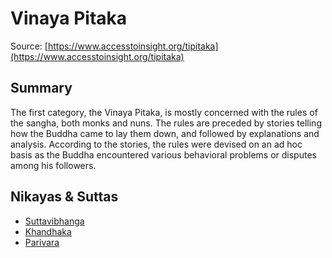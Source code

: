 # Vinaya Pitaka
Source: [https://www.accesstoinsight.org/tipitaka](https://www.accesstoinsight.org/tipitaka)
## Summary
The first category, the Vinaya Pitaka, is mostly concerned with the rules of the sangha, both monks and nuns. The rules are preceded by stories telling how the Buddha came to lay them down, and followed by explanations and analysis. According to the stories, the rules were devised on an ad hoc basis as the Buddha encountered various behavioral problems or disputes among his followers.
## Nikayas & Suttas
* [Suttavibhanga](./1.1-suttavibhanga)
* [Khandhaka](./1.2-khandhaka)
* [Parivara](./1.3-parivara)